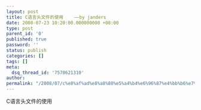 ```yaml
---
layout: post
title: C语言头文件的使用    ——by janders
date: 2008-07-23 10:20:00.000000000 +08:00
type: post
parent_id: '0'
published: true
password: ''
status: publish
categories: []
tags: []
meta:
  dsq_thread_id: '7578621310'
author: 
permalink: "/2008/07/c%e8%af%ad%e8%a8%80%e5%a4%b4%e6%96%87%e4%bb%b6%e7%9a%84%e4%bd%bf%e7%94%a8-%e2%80%94%e2%80%94by-janders.html"
---
```

C语言头文件的使用
